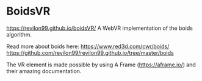 # BoidsVR
https://revilon99.github.io/boidsVR/
A WebVR implementation of the boids algorithm.  
  
Read more about boids here:
https://www.red3d.com/cwr/boids/
https://github.com/revilon99/revilon99.github.io/tree/master/boids  

The VR element is made possible by using A Frame (https://aframe.io/)
and their amazing documentation.